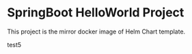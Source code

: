 # SpringBoot HelloWorld Project
 
This project is the mirror docker image of Helm Chart template.

test5
